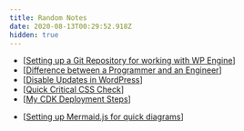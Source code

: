 ```yaml
---
title: Random Notes
date: 2020-08-13T00:29:52.918Z
hidden: true
---
```


* [[Setting up a Git Repository for working with WP Engine]]
* [[Difference between a Programmer and an Engineer]]
* [[Disable Updates in WordPress]]
* [[Quick Critical CSS Check]]
* [[My CDK Deployment Steps]]
<!-- * [[Building APIs with CDK and Swagger]] -->
* [[Setting up Mermaid.js for quick diagrams]]



[//begin]: # "Autogenerated link references for markdown compatibility"
[Setting up a Git Repository for working with WP Engine]: setting-up-a-git-repository-for-working-with-wp-engine "Setting up a Git Repository for working with WP Engine"
[Difference between a Programmer and an Engineer]: difference-between-a-programmer-and-an-engineer "Difference between a Programmer and an Engineer"
[Disable Updates in WordPress]: disable-updates-in-wordpress "Disable Updates in WordPress"
[Quick Critical CSS Check]: quick-critical-css-check "Quick Critical CSS Check"
[My CDK Deployment Steps]: my-cdk-deployment-steps "My CDK Deployment Steps"
[Building APIs with CDK and Swagger]: building-apis-with-cdk-and-swagger "Building APIs with CDK and Swagger"
[Setting up Mermaid.js for quick diagrams]: setting-up-mermaid-js-for-quick-diagrams "Setting up Mermaid.js for quick diagrams"
[//end]: # "Autogenerated link references"